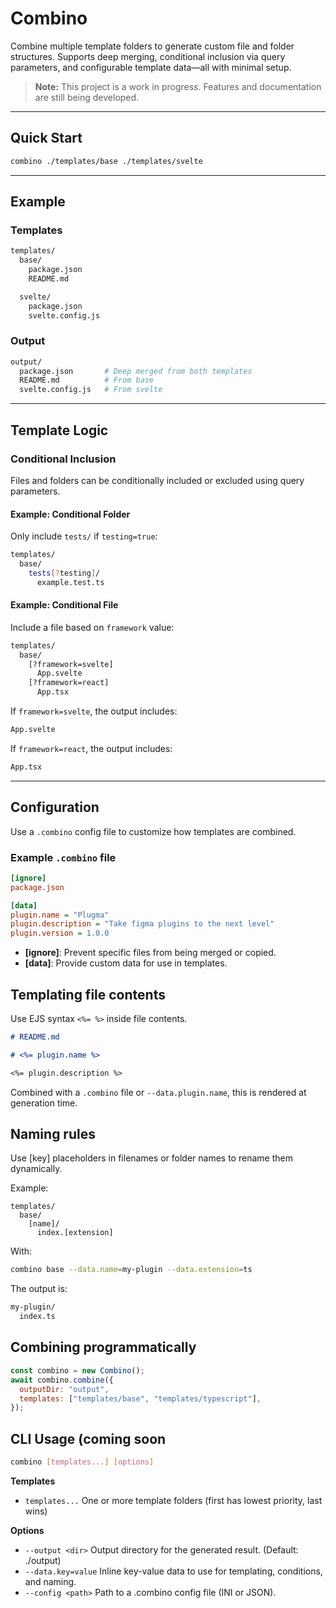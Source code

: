 # Combino

Combine multiple template folders to generate custom file and folder structures. Supports deep merging, conditional inclusion via query parameters, and configurable template data—all with minimal setup.

> **Note:** This project is a work in progress. Features and documentation are still being developed.

---

## Quick Start

```bash
combino ./templates/base ./templates/svelte
```

---

## Example

### Templates

```bash
templates/
  base/
    package.json
    README.md

  svelte/
    package.json
    svelte.config.js
```

### Output

```bash
output/
  package.json       # Deep merged from both templates
  README.md          # From base
  svelte.config.js   # From svelte
```

---

## Template Logic

### Conditional Inclusion

Files and folders can be conditionally included or excluded using query parameters.

#### Example: Conditional Folder

Only include `tests/` if `testing=true`:

```bash
templates/
  base/
    tests[?testing]/
      example.test.ts
```

#### Example: Conditional File

Include a file based on `framework` value:

```bash
templates/
  base/
    [?framework=svelte]
      App.svelte
    [?framework=react]
      App.tsx
```

If `framework=svelte`, the output includes:

```bash
App.svelte
```

If `framework=react`, the output includes:

```bash
App.tsx
```

---

## Configuration

Use a `.combino` config file to customize how templates are combined.

### Example `.combino` file

```ini
[ignore]
package.json

[data]
plugin.name = "Plugma"
plugin.description = "Take figma plugins to the next level"
plugin.version = 1.0.0
```

* **\[ignore]**: Prevent specific files from being merged or copied.
* **\[data]**: Provide custom data for use in templates.

## Templating file contents

Use EJS syntax `<%= %>` inside file contents.

```md
# README.md

# <%= plugin.name %>

<%= plugin.description %>
```

Combined with a `.combino` file or `--data.plugin.name`, this is rendered at generation time.

## Naming rules

Use [key] placeholders in filenames or folder names to rename them dynamically.

Example:

```pgsql
templates/
  base/
    [name]/
      index.[extension]
```

With:

```bash
combino base --data.name=my-plugin --data.extension=ts
```

The output is:

```bash
my-plugin/
  index.ts
```

## Combining programmatically 

```js
const combino = new Combino();
await combino.combine({
  outputDir: "output",
  templates: ["templates/base", "templates/typescript"],
});
```

## CLI Usage (coming soon


```bash
combino [templates...] [options]
```

**Templates**
- `templates...` One or more template folders (first has lowest priority, last wins)

**Options**
- `--output <dir>`	Output directory for the generated result. (Default: ./output)
- `--data.key=value`	Inline key-value data to use for templating, conditions, and naming.
- `--config <path>`	Path to a .combino config file (INI or JSON).
